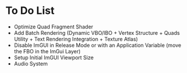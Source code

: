 # To Do List

* Optimize Quad Fragment Shader
* Add Batch Rendering (Dynamic VBO/IBO + Vertex Structure + Quads Utility + Text Rendering Integration + Texture Atlas)
* Disable ImGUI in Release Mode or with an Application Variable (move the FBO in the ImGui Layer)
* Setup Initial ImGUI Viewport Size
* Audio System